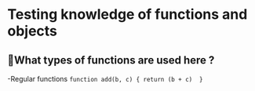 # Testing knowledge of functions and objects

## 🤔What types of functions are used here ?
-Regular functions ```function add(b, c) {
  return (b + c)  }```